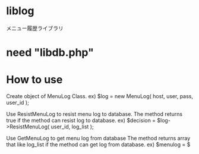 # liblog
メニュー履歴ライブラリ

# need "libdb.php"

# How to use
Create object of MenuLog Class.
	ex) $log = new MenuLog( host, user, pass, user_id );

Use ResistMenuLog to resist menu log to database.
The method returns true if the method can resist log to database.
	ex) $decision =  $log->ResistMenuLog( user_id, log_list );

Use GetMenuLog to get menu log from database
The method returns array that like log_list if the method can get log from database.
	ex) $menulog = $
